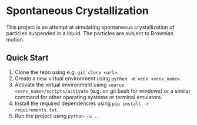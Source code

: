 # Spontaneous Crystallization

This project is an attempt at simulating spontaneous crystallization of particles suspended in a liquid. The particles are subject to Brownian motion.

## Quick Start
1. Clone the repo using e.g. `git clone <url>`.
2. Create a new virtual environment using `python -m venv <venv_name>`.
3. Activate the virtual environment using `source <venv_name>/scripts/activate` (e.g. on git bash for windows) or a similar command for other operating systems or terminal emulators.
4. Install the required dependencies using `pip install -r requirements.txt`.
5. Run the project using `python -u .`.
